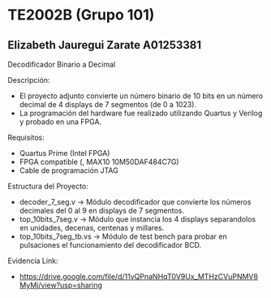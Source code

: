 # TE2002B (Grupo 101)
Elizabeth Jauregui Zarate
A01253381
-
Decodificador Binario a Decimal

Descripción:
*    El proyecto adjunto convierte un número binario de 10 bits en un número decimal de 4 displays de 7 segmentos (de 0 a 1023).
*    La programación del hardware fue realizado utilizando Quartus y Verilog y probado en una FPGA.
    
Requisitos:
*	Quartus Prime (Intel FPGA)
*	FPGA compatible (, MAX10 10M50DAF484C7G)
*	Cable de programación JTAG

Estructura del Proyecto:
*	decoder_7_seg.v -> Módulo decodificador que convierte los números decimales del 0 al 9 en displays de 7 segmentos.
*	top_10bits_7seg.v -> Módulo que instancia los 4 displays separandolos en unidades, decenas, centenas y millares.
*	top_10bits_7seg_tb.vs -> Módulo de test bench para probar en pulsaciones el funcionamiento del decodificador BCD.

Evidencia Link:
*   https://drive.google.com/file/d/11vQPnaNHqT0V9Ux_MTHzCVuPNMV8MyMj/view?usp=sharing
